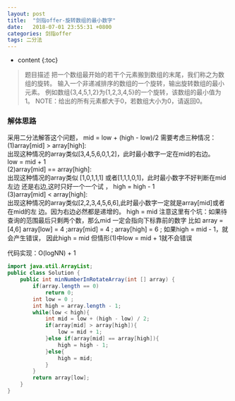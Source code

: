 ```yaml
---
layout: post
title:  "剑指offer-旋转数组的最小数字"
date:   2018-07-01 23:55:31 +0800
categories: 剑指offer 
tags: 二分法
---
```


* content
{:toc}

> 题目描述
把一个数组最开始的若干个元素搬到数组的末尾，我们称之为数组的旋转。 输入一个非递减排序的数组的一个旋转，输出旋转数组的最小元素。 例如数组{3,4,5,1,2}为{1,2,3,4,5}的一个旋转，该数组的最小值为1。 NOTE：给出的所有元素都大于0，若数组大小为0，请返回0。

### 解体思路

采用二分法解答这个问题，
mid = low + (high - low)/2
需要考虑三种情况：<br>
(1)array[mid] > array[high]:<br>
出现这种情况的array类似[3,4,5,6,0,1,2]，此时最小数字一定在mid的右边。<br>
low = mid + 1<br>
(2)array[mid] == array[high]:<br>
出现这种情况的array类似 [1,0,1,1,1] 或者[1,1,1,0,1]，此时最小数字不好判断在mid左边
还是右边,这时只好一个一个试 ，
high = high - 1<br>
(3)array[mid] < array[high]:<br>
出现这种情况的array类似[2,2,3,4,5,6,6],此时最小数字一定就是array[mid]或者在mid的左
边。因为右边必然都是递增的。
high = mid
注意这里有个坑：如果待查询的范围最后只剩两个数，那么mid 一定会指向下标靠前的数字
比如 array = [4,6]
array[low] = 4 ;array[mid] = 4 ; array[high] = 6 ;
如果high = mid - 1，就会产生错误， 因此high = mid
但情形(1)中low = mid + 1就不会错误

代码实现：O(logNN) + 1
```java
import java.util.ArrayList;
public class Solution {
    public int minNumberInRotateArray(int [] array) {
        if(array.length == 0) 
            return 0;
        int low = 0 ; 
        int high = array.length - 1;   
        while(low < high){
            int mid = low + (high - low) / 2;        
            if(array[mid] > array[high]){
                low = mid + 1;
            }else if(array[mid] == array[high]){
                high = high - 1;
            }else{
                high = mid;
            }   
        }
        return array[low];
    }
}
```


